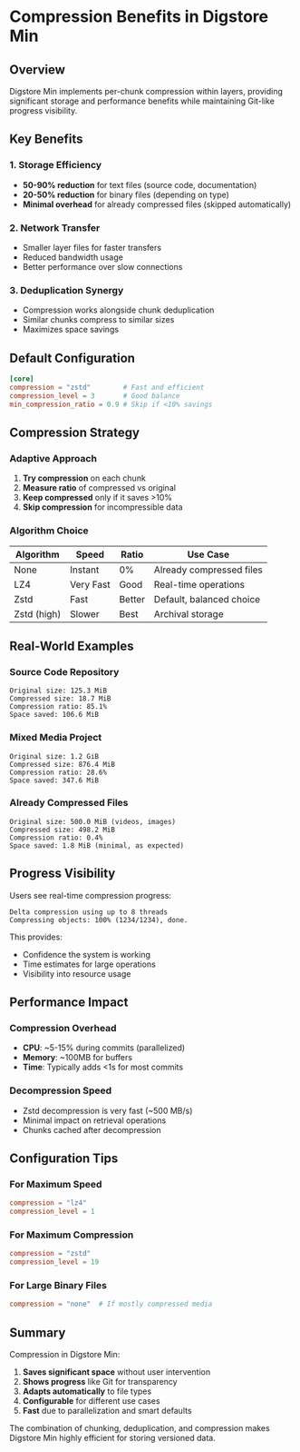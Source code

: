 # Compression Benefits in Digstore Min

## Overview

Digstore Min implements per-chunk compression within layers, providing significant storage and performance benefits while maintaining Git-like progress visibility.

## Key Benefits

### 1. Storage Efficiency
- **50-90% reduction** for text files (source code, documentation)
- **20-50% reduction** for binary files (depending on type)
- **Minimal overhead** for already compressed files (skipped automatically)

### 2. Network Transfer
- Smaller layer files for faster transfers
- Reduced bandwidth usage
- Better performance over slow connections

### 3. Deduplication Synergy
- Compression works alongside chunk deduplication
- Similar chunks compress to similar sizes
- Maximizes space savings

## Default Configuration

```toml
[core]
compression = "zstd"        # Fast and efficient
compression_level = 3       # Good balance
min_compression_ratio = 0.9 # Skip if <10% savings
```

## Compression Strategy

### Adaptive Approach
1. **Try compression** on each chunk
2. **Measure ratio** of compressed vs original
3. **Keep compressed** only if it saves >10%
4. **Skip compression** for incompressible data

### Algorithm Choice

| Algorithm | Speed | Ratio | Use Case |
|-----------|-------|-------|----------|
| None | Instant | 0% | Already compressed files |
| LZ4 | Very Fast | Good | Real-time operations |
| Zstd | Fast | Better | Default, balanced choice |
| Zstd (high) | Slower | Best | Archival storage |

## Real-World Examples

### Source Code Repository
```
Original size: 125.3 MiB
Compressed size: 18.7 MiB
Compression ratio: 85.1%
Space saved: 106.6 MiB
```

### Mixed Media Project
```
Original size: 1.2 GiB
Compressed size: 876.4 MiB
Compression ratio: 28.6%
Space saved: 347.6 MiB
```

### Already Compressed Files
```
Original size: 500.0 MiB (videos, images)
Compressed size: 498.2 MiB
Compression ratio: 0.4%
Space saved: 1.8 MiB (minimal, as expected)
```

## Progress Visibility

Users see real-time compression progress:
```
Delta compression using up to 8 threads
Compressing objects: 100% (1234/1234), done.
```

This provides:
- Confidence the system is working
- Time estimates for large operations
- Visibility into resource usage

## Performance Impact

### Compression Overhead
- **CPU**: ~5-15% during commits (parallelized)
- **Memory**: ~100MB for buffers
- **Time**: Typically adds <1s for most commits

### Decompression Speed
- Zstd decompression is very fast (~500 MB/s)
- Minimal impact on retrieval operations
- Chunks cached after decompression

## Configuration Tips

### For Maximum Speed
```toml
compression = "lz4"
compression_level = 1
```

### For Maximum Compression
```toml
compression = "zstd"
compression_level = 19
```

### For Large Binary Files
```toml
compression = "none"  # If mostly compressed media
```

## Summary

Compression in Digstore Min:
1. **Saves significant space** without user intervention
2. **Shows progress** like Git for transparency
3. **Adapts automatically** to file types
4. **Configurable** for different use cases
5. **Fast** due to parallelization and smart defaults

The combination of chunking, deduplication, and compression makes Digstore Min highly efficient for storing versioned data.
